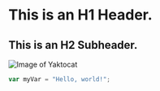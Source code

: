 # This is an H1 Header.
## This is an H2 Subheader. 
![Image of Yaktocat](https://octodex.github.com/images/yaktocat.png)
``` javascript
var myVar = "Hello, world!";
```

